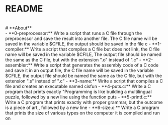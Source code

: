 # README
<br>
# **About**
<br>
- **0-preprocessor:** Write a script that runs a C file through the preprocessor and save the result into another file. The C file name will be saved in the variable $CFILE, the output should be saved in the file c
- **1-compiler:** Write a script that compiles a C file but does not link, the C file name will be saved in the variable $CFILE, The output file should be named the same as the C file, but with the extension ".o" instead of ".c"
- **2-assembler:** Write a script that generates the assembly code of a C code and save it in an output file, the C file name will be saved in the variable $CFILE, the output file should be named the same as the C file, but with the extension ".s" instead of ".c"
- **3-name:** Write a script that compiles a C file and creates an executable named cisfun
- **4-puts.c:** Write a C program that prints exactly "Programming is like building a multilingual puzzle, followed by a new line using the function puts
- **5-printf.c:** Write a C program that prints exactly with proper grammar, but the outcome is a piece of art,, followed by a new line
- **6-size.c:** Write a C program that prints the size of various types on the computer it is compiled and run on
